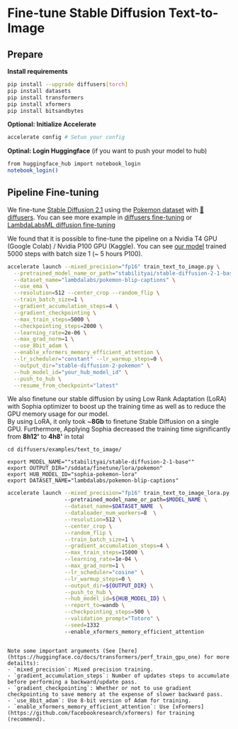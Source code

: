 # Fine-tune Stable Diffusion Text-to-Image
## Prepare
**Install requirements**
```sh
pip install --upgrade diffusers[torch]
pip install datasets
pip install transformers
pip install xformers
pip install bitsandbytes
```

**Optional: Initialize Accelerate**
```sh
accelerate config # Setuo your config
```

**Optinal: Login Huggingface** (if you want to push your model to hub)
```sh
from huggingface_hub import notebook_login
notebook_login()
```

## Pipeline Fine-tuning
We fine-tune [Stable Diffusion 2.1](https://huggingface.co/stabilityai/stable-diffusion-2-1-base) using the [Pokemon dataset](https://huggingface.co/datasets/lambdalabs/pokemon-blip-captions) with [🤗 diffusers](https://github.com/huggingface/diffusers). You can see more example in [diffusers fine-tuning](https://github.com/huggingface/diffusers/tree/main/examples/text_to_image) or [LambdaLabsML diffusion fine-tuning](https://github.com/LambdaLabsML/examples/tree/main/stable-diffusion-finetuning)

We found that it is possible to fine-tune the pipeline on a Nvidia T4 GPU (Google Colab) / Nvidia P100 GPU (Kaggle). You can see [our model](https://huggingface.co/Zero-nnkn/stable-diffusion-2-pokemon) trained 5000 steps with batch size 1 (~ 5 hours P100).

```sh
accelerate launch --mixed_precision="fp16" train_text_to_image.py \
  --pretrained_model_name_or_path="stabilityai/stable-diffusion-2-1-base" \
  --dataset_name="lambdalabs/pokemon-blip-captions" \
  --use_ema \
  --resolution=512 --center_crop --random_flip \
  --train_batch_size=1 \
  --gradient_accumulation_steps=4 \
  --gradient_checkpointing \
  --max_train_steps=5000 \
  --checkpointing_steps=2000 \
  --learning_rate=2e-06 \
  --max_grad_norm=1 \
  --use_8bit_adam \
  --enable_xformers_memory_efficient_attention \
  --lr_scheduler="constant" --lr_warmup_steps=0 \
  --output_dir="stable-diffusion-2-pokemon" \
  --hub_model_id="your_hub_model_id" \
  --push_to_hub \
  --resume_from_checkpoint="latest"
```

We also finetune our stable diffusion by using Low Rank Adaptation (LoRA) with Sophia optimizer to boost up the training time as well as to reduce the GPU memory usage for our model. \
 By using LoRA, it only took ~**8Gb** to finetune Stable Diffusion on a single GPU. Furthermore, Applying Sophia decreased the training time significantly from **8h12'** to **4h8'** in total
```
cd diffusers/examples/text_to_image/

export MODEL_NAME=""stabilityai/stable-diffusion-2-1-base""
export OUTPUT_DIR="/sddata/finetune/lora/pokemon"
export HUB_MODEL_ID="sophia-pokemon-lora"
export DATASET_NAME="lambdalabs/pokemon-blip-captions"
```

```sh
accelerate launch --mixed_precision="fp16" train_text_to_image_lora.py
                  --pretrained_model_name_or_path=$MODEL_NAME \
                  --dataset_name=$DATASET_NAME  \
                  --dataloader_num_workers=8  \
                  --resolution=512 \
                  --center_crop \
                  --random_flip \
                  --train_batch_size=1 \
                  --gradient_accumulation_steps=4 \
                  --max_train_steps=15000 \
                  --learning_rate=1e-04 \
                  --max_grad_norm=1 \
                  --lr_scheduler="cosine" \
                  --lr_warmup_steps=0 \
                  --output_dir=${OUTPUT_DIR} \
                  --push_to_hub \
                  --hub_model_id=${HUB_MODEL_ID} \
                  --report_to=wandb \
                  --checkpointing_steps=500 \
                  --validation_prompt="Totoro" \
                  --seed=1332
                  --enable_xformers_memory_efficient_attention 
```
```

Note some important arguments (See [here](https://huggingface.co/docs/transformers/perf_train_gpu_one) for more detailts):
- `mixed_precision`: Mixed precision training.
- `gradient_accumulation_steps`: Number of updates steps to accumulate before performing a backward/update pass.
- `gradient_checkpointing`: Whether or not to use gradient checkpointing to save memory at the expense of slower backward pass.
- `use_8bit_adam`: Use 8-bit version of Adam for training.
- `enable_xformers_memory_efficient_attention`: Use [xFormers](https://github.com/facebookresearch/xformers) for training (recommend).
